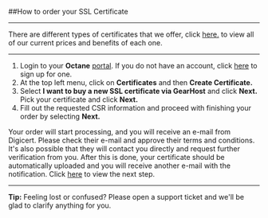 ##How to order your SSL Certificate

----------
There are different types of certificates that we offer, click [here.](https://www.gearhost.com/documentation/SSL-types-pricing) to view all of our current prices and benefits of each one.

----------


1. Login to your **Octane** [portal](https://my.gearhost.com). If you do not have an account, click [here](https://my.gearhost.com/account/signup) to sign up for one.  
2. At the top left menu, click on **Certificates** and then **Create Certificate.**
1. Select **I want to buy a new SSL certificate via GearHost** and click **Next.** Pick your certificate and click **Next.** 
1. Fill out the requested CSR information and proceed with finishing your order by selecting **Next.**

Your order will start processing, and you will receive an e-mail from Digicert. Please check their e-mail and approve their terms and conditions. It's also possible that they will contact you directly and request  further verification from you. After this is done, your certificate should be automatically uploaded and you will receive another e-mail with the notification. Click [here](https://www.gearhost.com/documentation/generate-pfx) to view the next step.


----------
**Tip:** Feeling lost or confused? Please open a support ticket and we'll be glad to clarify anything for you. 
